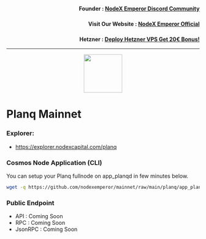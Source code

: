 <h3><p style="font-size:14px" align="right">Founder :
<a href="https://discord.gg/bDUAwZhqBb" target="_blank">NodeX Emperor Discord Community</a></p></h3>
<h3><p style="font-size:14px" align="right">Visit Our Website :
<a href="https://nodex.one" target="_blank">NodeX Emperor Official</a></p></h3>
<h3><p style="font-size:14px" align="right">Hetzner :
<a href="https://hetzner.cloud/?ref=bMTVi7dcwSgA" target="_blank">Deploy Hetzner VPS Get 20€ Bonus!</a></h3>
<hr>

<p align="center">
  <img height="100" height="auto" src="https://polkachu.com/images/chains/planq.png">
</p>

# Planq Mainnet

### Explorer:
-  https://explorer.nodexcapital.com/planq

### Cosmos Node Application (CLI)
You can setup your Planq fullnode on app_planqd in few minutes below.
```bash
wget -q https://github.com/nodexemperor/mainnet/raw/main/planq/app_planqd_installer && bash app_planqd_installer
```
### Public Endpoint

- API : Coming Soon
- RPC : Coming Soon
- JsonRPC : Coming Soon